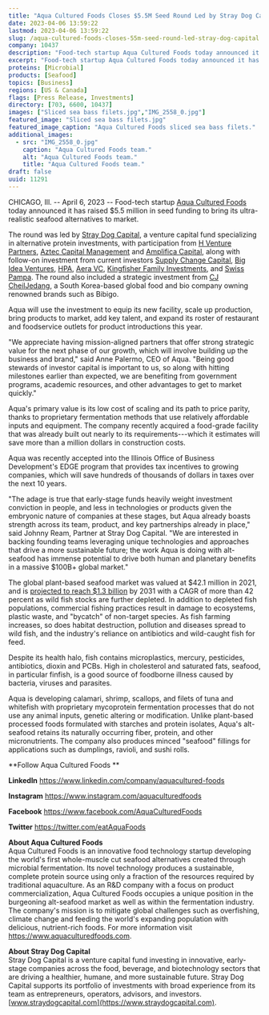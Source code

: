 ```yaml
---
title: "Aqua Cultured Foods Closes $5.5M Seed Round Led by Stray Dog Capital"
date: 2023-04-06 13:59:22
lastmod: 2023-04-06 13:59:22
slug: /aqua-cultured-foods-closes-55m-seed-round-led-stray-dog-capital
company: 10437
description: "Food-tech startup Aqua Cultured Foods today announced it has raised $5.5 million in seed funding to bring its ultra-realistic seafood alternatives to market."
excerpt: "Food-tech startup Aqua Cultured Foods today announced it has raised $5.5 million in seed funding to bring its ultra-realistic seafood alternatives to market."
proteins: [Microbial]
products: [Seafood]
topics: [Business]
regions: [US & Canada]
flags: [Press Release, Investments]
directory: [703, 6600, 10437]
images: ["Sliced sea bass filets.jpg","IMG_2558_0.jpg"]
featured_image: "Sliced sea bass filets.jpg"
featured_image_caption: "Aqua Cultured Foods sliced sea bass filets."
additional_images:
  - src: "IMG_2558_0.jpg"
    caption: "Aqua Cultured Foods team."
    alt: "Aqua Cultured Foods team."
    title: "Aqua Cultured Foods team."
draft: false
uuid: 11291
---
```

CHICAGO, Ill. -- April 6, 2023 -- Food-tech startup [Aqua Cultured
Foods](https://u7061146.ct.sendgrid.net/ls/click?upn=4tNED-2FM8iDZJQyQ53jATUQ3tKoGfuVes3hetCSGKdAtEzwo8TT9mTA1gsa98RLwbpQhf_Zd6hRd3O-2Bi7TiTmhDOob5tWqNe5lTPNe-2B65UQdIaIzmZQAnH6RxvvRANn1X6Z3IzwsCmbowZzueiMy3PRnFntlfiq1rgQTJcSgxCtniQoB9bgniRRFnIRCzy-2B4wS2fleT0j7Y55pzXeKc9-2Bl8Ed-2BAx5OHGktlpoX0vEj6W6j7ZE1MB65wE9DDDkEozvOI72BruRujJ-2B3I-2FdxL2sXtqgSL-2FGNwx1XkGnIZhyBzxRmNwmq3bW2HzWHSNun-2B9lF0B-2FoCD8fXii-2FNu8ckj-2BImNxeO0qCE3EvlLnTZE0SmkEBBDfwfd-2FTvyvFPVnnIVQ7ll2Q1b7hpdVeVZLvU5qNsldJ5qzt7EY4772MR-2BBcdAKef1g-3D)
today announced it has raised \$5.5 million in seed funding to bring its
ultra-realistic seafood alternatives to market.

The round was led by [Stray Dog Capital](https://straydogcapital.com/),
a venture capital fund specializing in alternative protein investments,
with participation from [H Venture Partners](https://h.ventures/),
[Aztec Capital Management](https://www.azteccapitalmanagement.com/) and
[Amplifica Capital](https://www.amplifica.capital/), along with
follow-on investment from current investors [Supply Change
Capital](https://supplychange.fund/), [Big Idea
Ventures](https://bigideaventures.com/), [HPA](https://hpa.vc/), [Aera
VC](https://www.aera.vc/), [Kingfisher Family
Investments](https://www.kingfishercapital.com/), and [Swiss
Pampa](https://www.swisspampa.com/). The round also included a strategic
investment from [CJ CheilJedang](https://www.cj.co.kr/en/index), a South
Korea-based global food and bio company owning renowned brands such as
Bibigo.

Aqua will use the investment to equip its new facility, scale up
production, bring products to market, add key talent, and expand its
roster of restaurant and foodservice outlets for product introductions
this year.

"We appreciate having mission-aligned partners that offer strong
strategic value for the next phase of our growth, which will involve
building up the business and brand," said Anne Palermo, CEO of Aqua.
"Being good stewards of investor capital is important to us, so along
with hitting milestones earlier than expected, we are benefiting from
government programs, academic resources, and other advantages to get to
market quickly."

Aqua's primary value is its low cost of scaling and its path to price
parity, thanks to proprietary fermentation methods that use relatively
affordable inputs and equipment. The company recently acquired a
food-grade facility that was already built out nearly to its
requirements---which it estimates will save more than a million dollars
in construction costs.

Aqua was recently accepted into the Illinois Office of Business
Development's EDGE program that provides tax incentives to growing
companies, which will save hundreds of thousands of dollars in taxes
over the next 10 years.

"The adage is true that early-stage funds heavily weight investment
conviction in people, and less in technologies or products given the
embryonic nature of companies at these stages, but Aqua already boasts
strength across its team, product, and key partnerships already in
place," said Johnny Ream, Partner at Stray Dog Capital. "We are
interested in backing founding teams leveraging unique technologies and
approaches that drive a more sustainable future; the work Aqua is doing
with alt-seafood has immense potential to drive both human and planetary
benefits in a massive \$100B+ global market."

The global plant-based seafood market was valued at \$42.1 million in
2021, and is [projected to reach \$1.3
billion](https://www.alliedmarketresearch.com/plant-based-seafood-market-A17387)
by 2031 with a CAGR of more than 42 percent as wild fish stocks are
further depleted. In addition to depleted fish populations, commercial
fishing practices result in damage to ecosystems, plastic waste, and
"bycatch" of non-target species. As fish farming increases, so does
habitat destruction, pollution and diseases spread to wild fish, and the
industry's reliance on antibiotics and wild-caught fish for feed.

Despite its health halo, fish contains microplastics, mercury,
pesticides, antibiotics, dioxin and PCBs. High in cholesterol and
saturated fats, seafood, in particular finfish, is a good source of
foodborne illness caused by bacteria, viruses and parasites.

Aqua is developing calamari, shrimp, scallops, and filets of tuna and
whitefish with proprietary mycoprotein fermentation processes that do
not use any animal inputs, genetic altering or modification. Unlike
plant-based processed foods formulated with starches and protein
isolates, Aqua's alt-seafood retains its naturally occurring fiber,
protein, and other micronutrients. The company also produces minced
"seafood" fillings for applications such as dumplings, ravioli, and
sushi rolls.

**Follow Aqua Cultured Foods **

**LinkedIn** <https://www.linkedin.com/company/aquacultured-foods> 

**Instagram** <https://www.instagram.com/aquaculturedfoods> 

**Facebook** <https://www.facebook.com/AquaCulturedFoods> 

**Twitter** <https://twitter.com/eatAquaFoods>   

‎**About Aqua Cultured Foods**\
Aqua Cultured Foods is an innovative food technology startup developing
the world's first whole-muscle cut seafood alternatives created through
microbial fermentation. Its novel technology produces a sustainable,
complete protein source using only a fraction of the resources required
by traditional aquaculture. As an R&D company with a focus on product
commercialization, Aqua Cultured Foods occupies a unique position in the
burgeoning alt-seafood market as well as within the fermentation
industry. The company's mission is to mitigate global challenges such as
overfishing, climate change and feeding the world's expanding population
with delicious, nutrient-rich foods. For more information visit
<https://www.aquaculturedfoods.com>.

**About Stray Dog Capital**\
Stray Dog Capital is a venture capital fund investing in innovative,
early-stage companies across the food, beverage, and biotechnology
sectors that are driving a healthier, humane, and more sustainable
future. Stray Dog Capital supports its portfolio of investments with
broad experience from its team as entrepreneurs, operators, advisors,
and investors.
[www.straydogcapital.com](https://www.straydogcapital.com).
